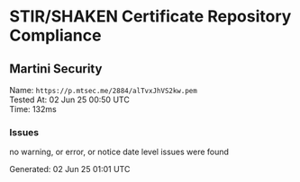 # STIR/SHAKEN Certificate Repository Compliance

## Martini Security

Name: `https://p.mtsec.me/2884/alTvxJhVS2kw.pem`\
Tested At: 02 Jun 25 00:50 UTC\
Time: 132ms

### Issues

no warning, or error, or notice date level issues were found

Generated: 02 Jun 25 01:01 UTC